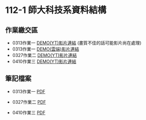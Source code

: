 # 112-1 師大科技系資料結構
## 作業繳交區
*   0313作業一   [DEMO(YT)影片連結](https://youtu.be/NiAC3Ofhz4Y) (畫質不佳的話可能影片尚在處理)
*   0313作業一   [DEMO(雲端)影片連結](https://drive.google.com/file/d/1k0yWs3oSj_9V5FL3TNXei-jSCpr0ohBB/view?usp=sharing)
*   0327作業二   [DEMO(YT)影片連結](https://youtu.be/t-j43navvSA)
*   0410作業三   [DEMO(YT)影片連結](https://youtu.be/sWzYAVbi0FY)

## 筆記檔案
-   0313作業一  [PDF](https://drive.google.com/file/d/1Zjp7Z8Bv_b3g5I1v1Is5pol2w6L53ZLm/view?usp=sharing)


-   0327作業二  [PDF](https://drive.google.com/file/d/19zzFdxwH-2XmVyQvxkB1RAY3Uq8Uwz_M/view?usp=sharing)


-   0410作業三  [PDF](https://drive.google.com/file/d/10dSq3NZxpUpydlui1z5t9ESnAhW7_ePb/view?usp=sharing)

